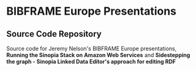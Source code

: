 # BIBFRAME Europe Presentations 
## Source Code Repository
Source code for Jeremy Nelson's BIBFRAME Europe presentations,
**Running the Sinopia Stack on Amazon Web Services** and 
**Sidestepping the graph - Sinopia Linked Data Editor's approach for editing RDF**
